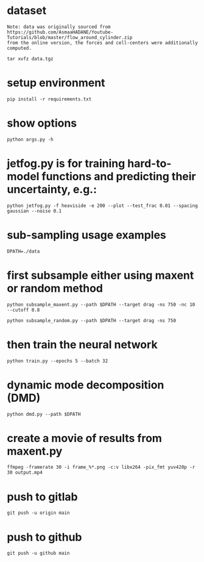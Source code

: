 
# dataset

    Note: data was originally sourced from 
    https://github.com/AsmaaHADANE/Youtube-Tutorials/blob/master/flow_around_cylinder.zip
    from the online version, the forces and cell-centers were additionally computed. 

    tar xvfz data.tgz

# setup environment

    pip install -r requirements.txt

# show options

    python args.py -h 

# jetfog.py is for training hard-to-model functions and predicting their uncertainty, e.g.:

    python jetfog.py -f heaviside -e 200 --plot --test_frac 0.01 --spacing gaussian --noise 0.1

# sub-sampling usage examples

    DPATH=./data

# first subsample either using maxent or random method

    python subsample_maxent.py --path $DPATH --target drag -ns 750 -nc 10 --cutoff 0.8

    python subsample_random.py --path $DPATH --target drag -ns 750

# then train the neural network

    python train.py --epochs 5 --batch 32 

# dynamic mode decomposition (DMD)
    python dmd.py --path $DPATH

# create a movie of results from maxent.py

    ffmpeg -framerate 30 -i frame_%*.png -c:v libx264 -pix_fmt yuv420p -r 30 output.mp4

# push to gitlab

    git push -u origin main

# push to github

    git push -u github main


